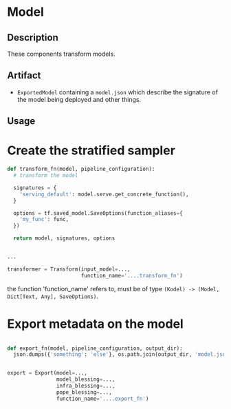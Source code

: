 # Model

## Description

These components transform models.

## Artifact

- `ExportedModel` containing a `model.json` which describe the signature of the model being deployed and other things.

## Usage

# Create the stratified sampler

```python
def transform_fn(model, pipeline_configuration):
  # transform the model 

  signatures = {
    'serving_default': model.serve.get_concrete_function(),
  }

  options = tf.saved_model.SaveOptions(function_aliases={
    'my_func': func,
  })

  return model, signatures, options


...

transformer = Transform(input_model=...,
                        function_name='....transform_fn')
```

the function 'function_name' refers to, must be of type `(Kodel) -> (Model, Dict[Text, Any], SaveOptions)`.

# Export metadata on the model

```python

def export_fn(model, pipeline_configuration, output_dir):
  json.dumps({'something': 'else'}, os.path.join(output_dir, 'model.json'))


export = Export(model=...,
                model_blessing=...,
                infra_blessing=...,
                pope_blessing=...,
                function_name='....export_fn')

```